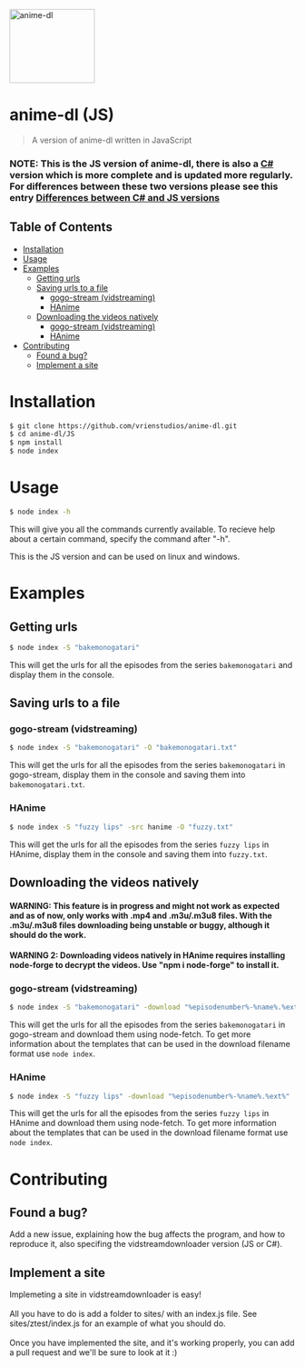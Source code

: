 <img src="https://repository-images.githubusercontent.com/280795543/9ae82b00-2747-11eb-83a2-49a3d467c9ec?width=100&height=100" alt="anime-dl" width="150" height="130"><br>

# anime-dl (JS)

> A version of anime-dl written in JavaScript

### NOTE: This is the JS version of anime-dl, there is also a [C#](https://github.com/vrienstudios/anime-dl/) version which is more complete and is updated more regularly. For differences between these two versions please see this entry [Differences between C# and JS versions](https://github.com/vrienstudios/anime-dl/wiki/Differences-between-C%23-and-JS-versions)

## Table of Contents

-   [Installation](#installation)
-   [Usage](#usage)
-   [Examples](#examples)
    -   [Getting urls](#getting-urls)
    -   [Saving urls to a file](#saving-urls-to-a-file)
        -   [gogo-stream (vidstreaming)](#gogo-stream-vidstreaming)
        -   [HAnime](#hanime)
    -   [Downloading the videos natively](#downloading-the-videos-natively)
        -   [gogo-stream (vidstreaming)](#gogo-stream-vidstreaming-1)
        -   [HAnime](#hanime-1)
-   [Contributing](#contributing)
    -   [Found a bug?](#found-a-bug)
    -   [Implement a site](#implement-a-site)

# Installation

```sh
$ git clone https://github.com/vrienstudios/anime-dl.git
$ cd anime-dl/JS
$ npm install
$ node index
```

# Usage

```sh
$ node index -h
```

This will give you all the commands currently available. To recieve help about a certain command, specify the command after "-h".

This is the JS version and can be used on linux and windows.

# Examples

## Getting urls

```sh
$ node index -S "bakemonogatari"
```

This will get the urls for all the episodes from the series `bakemonogatari` and display them in the console.

## Saving urls to a file

### gogo-stream (vidstreaming)

```sh
$ node index -S "bakemonogatari" -O "bakemonogatari.txt"
```

This will get the urls for all the episodes from the series `bakemonogatari` in gogo-stream, display them in the console and saving them into `bakemonogatari.txt`.<br>

### HAnime

```sh
$ node index -S "fuzzy lips" -src hanime -O "fuzzy.txt"
```

This will get the urls for all the episodes from the series `fuzzy lips` in HAnime, display them in the console and saving them into `fuzzy.txt`.<br>

## Downloading the videos natively

#### WARNING: This feature is in progress and might not work as expected and as of now, only works with .mp4 and .m3u/.m3u8 files. With the .m3u/.m3u8 files downloading being unstable or buggy, although it should do the work.

#### WARNING 2: Downloading videos natively in HAnime requires installing node-forge to decrypt the videos. Use "npm i node-forge" to install it.

### gogo-stream (vidstreaming)

```sh
$ node index -S "bakemonogatari" -download "%episodenumber%-%name%.%ext%"
```

This will get the urls for all the episodes from the series `bakemonogatari` in gogo-stream and download them using node-fetch. To get more information about the templates that can be used in the download filename format use `node index`.<br>

### HAnime

```sh
$ node index -S "fuzzy lips" -download "%episodenumber%-%name%.%ext%"
```

This will get the urls for all the episodes from the series `fuzzy lips` in HAnime and download them using node-fetch. To get more information about the templates that can be used in the download filename format use `node index`.

# Contributing

## Found a bug?

Add a new issue, explaining how the bug affects the program, and how to reproduce it, also specifing the vidstreamdownloader version (JS or C#).

## Implement a site

Implemeting a site in vidstreamdownloader is easy! <br><br>All you have to do is add a folder to sites/ with an index.js file. See sites/ztest/index.js for an example of what you should do.<br><br> Once you have implemented the site, and it's working properly, you can add a pull request and we'll be sure to look at it :)
